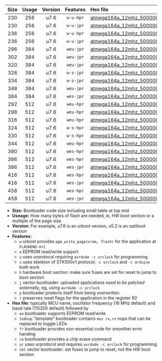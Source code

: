 |Size|Usage|Version|Features|Hex file|
|:-:|:-:|:-:|:-:|:--|
|230|256|u7.6|`w-u-hpr`|[atmega164a_12mhz_500000bps_ur.hex](https://raw.githubusercontent.com/stefanrueger/urboot/main//atmega164a_12mhz_500000bps_ur.hex)|
|230|256|u7.6|`w-u-jpr`|[atmega164a_12mhz_500000bps_ur_vbl.hex](https://raw.githubusercontent.com/stefanrueger/urboot/main//atmega164a_12mhz_500000bps_ur_vbl.hex)|
|236|256|u7.6|`w-u-hpr`|[atmega164a_12mhz_500000bps_lednop_ur.hex](https://raw.githubusercontent.com/stefanrueger/urboot/main//atmega164a_12mhz_500000bps_lednop_ur.hex)|
|236|256|u7.6|`w-u-jpr`|[atmega164a_12mhz_500000bps_lednop_ur_vbl.hex](https://raw.githubusercontent.com/stefanrueger/urboot/main//atmega164a_12mhz_500000bps_lednop_ur_vbl.hex)|
|296|384|u7.6|`weu-jpr`|[atmega164a_12mhz_500000bps_ee_ur_vbl.hex](https://raw.githubusercontent.com/stefanrueger/urboot/main//atmega164a_12mhz_500000bps_ee_ur_vbl.hex)|
|302|384|u7.6|`weu-jpr`|[atmega164a_12mhz_500000bps_ee_lednop_ur_vbl.hex](https://raw.githubusercontent.com/stefanrueger/urboot/main//atmega164a_12mhz_500000bps_ee_lednop_ur_vbl.hex)|
|320|384|u7.6|`weu-jpr`|[atmega164a_12mhz_500000bps_ee_lednop_fr_ur_vbl.hex](https://raw.githubusercontent.com/stefanrueger/urboot/main//atmega164a_12mhz_500000bps_ee_lednop_fr_ur_vbl.hex)|
|328|384|u7.6|`w-s-jpr`|[atmega164a_12mhz_500000bps_vbl.hex](https://raw.githubusercontent.com/stefanrueger/urboot/main//atmega164a_12mhz_500000bps_vbl.hex)|
|334|384|u7.6|`w-s-jpr`|[atmega164a_12mhz_500000bps_lednop_vbl.hex](https://raw.githubusercontent.com/stefanrueger/urboot/main//atmega164a_12mhz_500000bps_lednop_vbl.hex)|
|348|384|u7.6|`weu-jpr`|[atmega164a_12mhz_500000bps_ee_lednop_fr_ce_ur_vbl.hex](https://raw.githubusercontent.com/stefanrueger/urboot/main//atmega164a_12mhz_500000bps_ee_lednop_fr_ce_ur_vbl.hex)|
|384|384|u7.6|`wes-jpr`|[atmega164a_12mhz_500000bps_ee_vbl.hex](https://raw.githubusercontent.com/stefanrueger/urboot/main//atmega164a_12mhz_500000bps_ee_vbl.hex)|
|292|512|u7.6|`weu-hpr`|[atmega164a_12mhz_500000bps_ee_ur.hex](https://raw.githubusercontent.com/stefanrueger/urboot/main//atmega164a_12mhz_500000bps_ee_ur.hex)|
|298|512|u7.6|`weu-hpr`|[atmega164a_12mhz_500000bps_ee_lednop_ur.hex](https://raw.githubusercontent.com/stefanrueger/urboot/main//atmega164a_12mhz_500000bps_ee_lednop_ur.hex)|
|316|512|u7.6|`weu-hpr`|[atmega164a_12mhz_500000bps_ee_lednop_fr_ur.hex](https://raw.githubusercontent.com/stefanrueger/urboot/main//atmega164a_12mhz_500000bps_ee_lednop_fr_ur.hex)|
|324|512|u7.6|`w-s-hpr`|[atmega164a_12mhz_500000bps.hex](https://raw.githubusercontent.com/stefanrueger/urboot/main//atmega164a_12mhz_500000bps.hex)|
|330|512|u7.6|`w-s-hpr`|[atmega164a_12mhz_500000bps_lednop.hex](https://raw.githubusercontent.com/stefanrueger/urboot/main//atmega164a_12mhz_500000bps_lednop.hex)|
|344|512|u7.6|`weu-hpr`|[atmega164a_12mhz_500000bps_ee_lednop_fr_ce_ur.hex](https://raw.githubusercontent.com/stefanrueger/urboot/main//atmega164a_12mhz_500000bps_ee_lednop_fr_ce_ur.hex)|
|380|512|u7.6|`wes-hpr`|[atmega164a_12mhz_500000bps_ee.hex](https://raw.githubusercontent.com/stefanrueger/urboot/main//atmega164a_12mhz_500000bps_ee.hex)|
|386|512|u7.6|`wes-hpr`|[atmega164a_12mhz_500000bps_ee_lednop.hex](https://raw.githubusercontent.com/stefanrueger/urboot/main//atmega164a_12mhz_500000bps_ee_lednop.hex)|
|386|512|u7.6|`wes-jpr`|[atmega164a_12mhz_500000bps_ee_lednop_vbl.hex](https://raw.githubusercontent.com/stefanrueger/urboot/main//atmega164a_12mhz_500000bps_ee_lednop_vbl.hex)|
|416|512|u7.6|`wes-hpr`|[atmega164a_12mhz_500000bps_ee_lednop_fr.hex](https://raw.githubusercontent.com/stefanrueger/urboot/main//atmega164a_12mhz_500000bps_ee_lednop_fr.hex)|
|416|512|u7.6|`wes-jpr`|[atmega164a_12mhz_500000bps_ee_lednop_fr_vbl.hex](https://raw.githubusercontent.com/stefanrueger/urboot/main//atmega164a_12mhz_500000bps_ee_lednop_fr_vbl.hex)|
|458|512|u7.6|`wes-hpr`|[atmega164a_12mhz_500000bps_ee_lednop_fr_ce.hex](https://raw.githubusercontent.com/stefanrueger/urboot/main//atmega164a_12mhz_500000bps_ee_lednop_fr_ce.hex)|
|458|512|u7.6|`wes-jpr`|[atmega164a_12mhz_500000bps_ee_lednop_fr_ce_vbl.hex](https://raw.githubusercontent.com/stefanrueger/urboot/main//atmega164a_12mhz_500000bps_ee_lednop_fr_ce_vbl.hex)|

- **Size:** Bootloader code size including small table at top end
- **Useage:** How many bytes of flash are needed, ie, HW boot section or a multiple of the page size
- **Version:** For example, u7.6 is an urboot version, o5.2 is an optiboot version
- **Features:**
  + `w` urboot provides `pgm_write_page(sram, flash)` for the application at `FLASHEND-4+1`
  + `e` EEPROM read/write support
  + `u` uses urprotocol requiring `avrdude -c urclock` for programming
  + `s` uses skeleton of STK500v1 protocol; `-c urclock` and `-c arduino` both work
  + `h` hardware boot section: make sure fuses are set for reset to jump to boot section
  + `j` vector bootloader: uploaded applications *need to be patched externally*, eg, using `avrdude -c urclock`
  + `p` bootloader protects itself from being overwritten
  + `r` preserves reset flags for the application in the register R2
- **Hex file:** typically MCU name, oscillator frequency (16 MHz default) and baud rate (115200 default) followed by
  + `ee` bootloader supports EEPROM read/write
  + `lednop` "template" bootloader contains `mov rx,rx` nops that can be replaced to toggle LEDs
  + `fr` bootloader provides non-essential code for smoother error handing
  + `ce` bootloader provides a chip erase command
  + `ur` uses urprotocol and requires `avrdude -c urclock` for programming
  + `vbl` vector bootloader: set fuses to jump to reset, not the HW boot section
